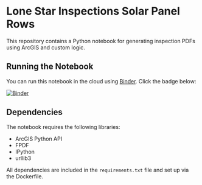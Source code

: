 # Lone Star Inspections Solar Panel Rows

This repository contains a Python notebook for generating inspection PDFs using ArcGIS and custom logic.

## Running the Notebook

You can run this notebook in the cloud using [Binder](https://mybinder.org). Click the badge below:

[![Binder](https://mybinder.org/badge_logo.svg)](https://mybinder.org/v2/gh/Andrew-TraverseMT/inspectionpdf/main)

## Dependencies

The notebook requires the following libraries:
- ArcGIS Python API
- FPDF
- IPython
- urllib3

All dependencies are included in the `requirements.txt` file and set up via the Dockerfile.
